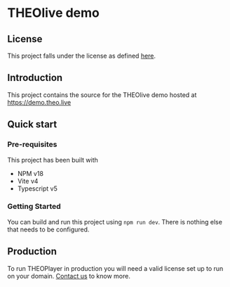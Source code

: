# THEOlive demo

## License

This project falls under the license as defined [here](https://github.com/THEOplayer/license-and-disclaimer).

## Introduction

This project contains the source for the THEOlive demo hosted at https://demo.theo.live


## Quick start

### Pre-requisites

This project has been built with

- NPM v18
- Vite v4
- Typescript v5

### Getting Started

You can build and run this project using `npm run dev`. There is nothing else that needs to be configured.

## Production

To run THEOPlayer in production you will need a valid license set up to run on your domain. [Contact us](https://www.theoplayer.com/contact-us) to know more.
